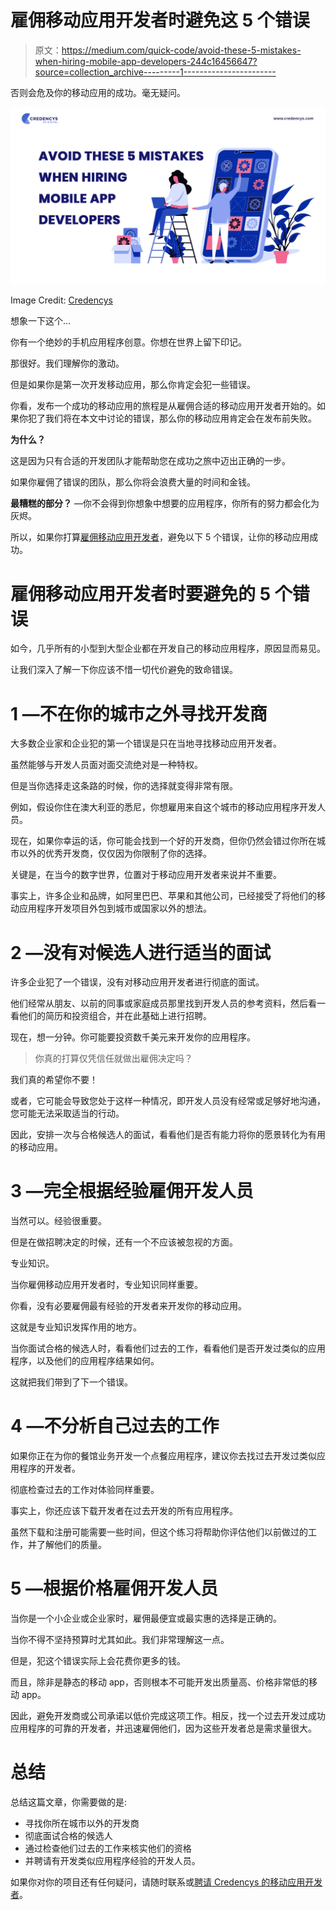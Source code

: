 # 雇佣移动应用开发者时避免这 5 个错误

> 原文：<https://medium.com/quick-code/avoid-these-5-mistakes-when-hiring-mobile-app-developers-244c16456647?source=collection_archive---------1----------------------->

否则会危及你的移动应用的成功。毫无疑问。

![](img/871f4519f266832726953245bf62d5a5.png)

Image Credit: [Credencys](https://www.credencys.com/)

想象一下这个…

你有一个绝妙的手机应用程序创意。你想在世界上留下印记。

那很好。我们理解你的激动。

但是如果你是第一次开发移动应用，那么你肯定会犯一些错误。

你看，发布一个成功的移动应用的旅程是从雇佣合适的移动应用开发者开始的。如果你犯了我们将在本文中讨论的错误，那么你的移动应用肯定会在发布前失败。

**为什么？**

这是因为只有合适的开发团队才能帮助您在成功之旅中迈出正确的一步。

如果你雇佣了错误的团队，那么你将会浪费大量的时间和金钱。

**最糟糕的部分？** —你不会得到你想象中想要的应用程序，你所有的努力都会化为灰烬。

所以，如果你打算[雇佣移动应用开发者](https://www.credencys.com/mobile-app-developers/)，避免以下 5 个错误，让你的移动应用成功。

# **雇佣移动应用开发者时要避免的 5 个错误**

如今，几乎所有的小型到大型企业都在开发自己的移动应用程序，原因显而易见。

让我们深入了解一下你应该不惜一切代价避免的致命错误。

# **1 —不在你的城市之外寻找开发商**

大多数企业家和企业犯的第一个错误是只在当地寻找移动应用开发者。

虽然能够与开发人员面对面交流绝对是一种特权。

但是当你选择走这条路的时候，你的选择就变得非常有限。

例如，假设你住在澳大利亚的悉尼，你想雇用来自这个城市的移动应用程序开发人员。

现在，如果你幸运的话，你可能会找到一个好的开发商，但你仍然会错过你所在城市以外的优秀开发商，仅仅因为你限制了你的选择。

关键是，在当今的数字世界，位置对于移动应用开发者来说并不重要。

事实上，许多企业和品牌，如阿里巴巴、苹果和其他公司，已经接受了将他们的移动应用程序开发项目外包到城市或国家以外的想法。

# **2 —没有对候选人进行适当的面试**

许多企业犯了一个错误，没有对移动应用开发者进行彻底的面试。

他们经常从朋友、以前的同事或家庭成员那里找到开发人员的参考资料，然后看一看他们的简历和投资组合，并在此基础上进行招聘。

现在，想一分钟。你可能要投资数千美元来开发你的应用程序。

> 你真的打算仅凭信任就做出雇佣决定吗？

我们真的希望你不要！

或者，它可能会导致您处于这样一种情况，即开发人员没有经常或足够好地沟通，您可能无法采取适当的行动。

因此，安排一次与合格候选人的面试，看看他们是否有能力将你的愿景转化为有用的移动应用。

# **3 —完全根据经验雇佣开发人员**

当然可以。经验很重要。

但是在做招聘决定的时候，还有一个不应该被忽视的方面。

专业知识。

当你雇佣移动应用开发者时，专业知识同样重要。

你看，没有必要雇佣最有经验的开发者来开发你的移动应用。

这就是专业知识发挥作用的地方。

当你面试合格的候选人时，看看他们过去的工作，看看他们是否开发过类似的应用程序，以及他们的应用程序结果如何。

这就把我们带到了下一个错误。

# **4 —不分析自己过去的工作**

如果你正在为你的餐馆业务开发一个点餐应用程序，建议你去找过去开发过类似应用程序的开发者。

彻底检查过去的工作对体验同样重要。

事实上，你还应该下载开发者在过去开发的所有应用程序。

虽然下载和注册可能需要一些时间，但这个练习将帮助你评估他们以前做过的工作，并了解他们的质量。

# **5 —根据价格雇佣开发人员**

当你是一个小企业或企业家时，雇佣最便宜或最实惠的选择是正确的。

当你不得不坚持预算时尤其如此。我们非常理解这一点。

但是，犯这个错误实际上会花费你更多的钱。

而且，除非是静态的移动 app，否则根本不可能开发出质量高、价格非常低的移动 app。

因此，避免开发商或公司承诺以低价完成这项工作。相反，找一个过去开发过成功应用程序的可靠的开发者，并迅速雇佣他们，因为这些开发者总是需求量很大。

# **总结**

总结这篇文章，你需要做的是:

*   寻找你所在城市以外的开发商
*   彻底面试合格的候选人
*   通过检查他们过去的工作来核实他们的资格
*   并聘请有开发类似应用程序经验的开发人员。

如果你对你的项目还有任何疑问，请随时联系或[聘请 Credencys 的移动应用开发者](https://www.credencys.com/mobile-app-developers/)。
